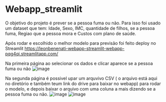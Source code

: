 # Webapp_streamlit

O objetivo do projeto é prever se a pessoa fuma ou não. Para isso foi usado um dataset que tem: Idade, Sexo, IMC,	quantidade de filhos, se a pessoa fuma,	Regiao que a pessoa mora e Custos com plano de saúde.

Após rodar e escolhido o melhor modelo para previsão foi feito deploy no Streamlit https://leonbenenati-webapp-streamlit-webapp-pqg4qi.streamlitapp.com/


Na primeira página ao selecionar os dados e clicar aparece se a pessoa fuma ou não
![image](https://user-images.githubusercontent.com/69274730/189743923-760486ea-7115-436b-a9ab-c86d897b6118.png)

Na segunda página é possivel upar um arquvivo CSV ( o arquivo está aqui no diretório e também teum link do drive para baixar no webapp) para rodar o modelo, e depois baixar o arquivo com uma coluna a mais dizendo se a pessoa fuma ou não.
![image](https://user-images.githubusercontent.com/69274730/189745283-2f4e465c-5b31-42dc-a9cd-d83d8a615420.png)
![image](https://user-images.githubusercontent.com/69274730/189745396-cb452d00-5e38-4454-8224-5181bce4ded0.png)


